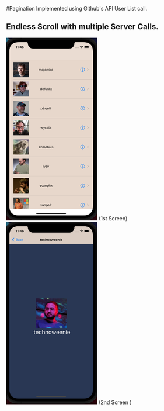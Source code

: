 #Pagination Implemented using Github's API User List call.
## Endless Scroll with multiple Server Calls.

<img src="Documentation/Screen1.png" width="250" height="500"> 
(1st Screen) 
<img src="Documentation/Screen2.png" width="250" height="500"> 
(2nd Screen )